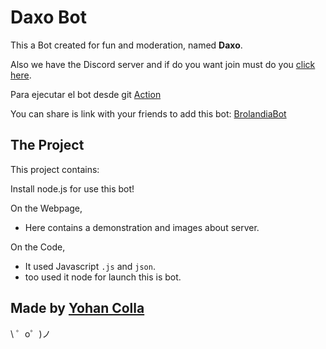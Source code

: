 Daxo Bot
=================

This a Bot created for fun and moderation, named **Daxo**.

Also we have the Discord server and if do you want join must do you [click here](https://discord.gg/k7R4CP6hwb).

Para ejecutar el bot desde git [Action](https://github.com/Yohan205/Daxo/actions/workflows/node.js.yml)

You can share is link with your friends to add this bot: [BrolandiaBot](https://discordapp.com/api/oauth2/authorize?client_id=668118265779716106&permissions=8&scope=bot)


The Project
------------

This project contains:

Install node.js for use this bot!

On the Webpage,
- Here contains a demonstration and images about server.

On the Code,
- It used Javascript `.js` and `json`.
- too used it node for launch this is bot.


Made by [Yohan Colla](https://github.com/Yohan205)
-------------------

\ ゜o゜)ノ
